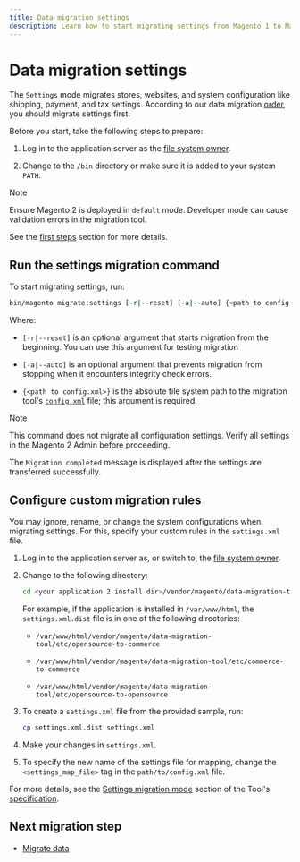 ```yaml
---
title: Data migration settings
description: Learn how to start migrating settings from Magento 1 to Magento 2 with the [!DNL Data Migration Tool].
---
```


# Data migration settings

The `Settings` mode migrates stores, websites, and system configuration like shipping, payment, and tax settings. According to our data migration [order](overview.md#migration-order), you should migrate settings first.

Before you start, take the following steps to prepare:

1. Log in to the application server as the [file system owner](../../../installation/prerequisites/file-system/overview.md).

1. Change to the `/bin` directory or make sure it is added to your system `PATH`.

>[!NOTE]
>
>Ensure Magento 2 is deployed in `default` mode. Developer mode can cause validation errors in the migration tool.


See the [first steps](overview.md#first-steps) section for more details.

## Run the settings migration command

To start migrating settings, run:

```bash
bin/magento migrate:settings [-r|--reset] [-a|--auto] {<path to config.xml>}
```

Where:

*  `[-r|--reset]` is an optional argument that starts migration from the beginning. You can use this argument for testing migration

*  `[-a|--auto]` is an optional argument that prevents migration from stopping when it encounters integrity check errors.

*  `{<path to config.xml>}` is the absolute file system path to the migration tool's [`config.xml`](../configure.md#configure-migration-in-vendor-folder) file; this argument is required.

>[!NOTE]
>
>This command does not migrate all configuration settings. Verify all settings in the Magento 2 Admin before proceeding.


The `Migration completed` message is displayed after the settings are transferred successfully.

## Configure custom migration rules

You may ignore, rename, or change the system configurations when migrating settings. For this, specify your custom rules in the `settings.xml` file.

1. Log in to the application server as, or switch to, the [file system owner](../../../installation/prerequisites/file-system/overview.md).

1. Change to the following directory:

   ```bash
   cd <your application 2 install dir>/vendor/magento/data-migration-tool/etc/<edition-to-edition>
   ```

   For example, if the application is installed in `/var/www/html`, the `settings.xml.dist` file is in one of the following directories:

   *  `/var/www/html/vendor/magento/data-migration-tool/etc/opensource-to-commerce`

   *  `/var/www/html/vendor/magento/data-migration-tool/etc/commerce-to-commerce`

   *  `/var/www/html/vendor/magento/data-migration-tool/etc/opensource-to-opensource`

1. To create a `settings.xml` file from the provided sample, run:

   ```bash
   cp settings.xml.dist settings.xml
   ```

1. Make your changes in `settings.xml`.

1. To specify the new name of the settings file for mapping, change the `<settings_map_file>` tag in the `path/to/config.xml` file.

For more details, see the [Settings migration mode](../technical-specification.md#settings-migration-mode) section of the Tool's [specification](../technical-specification.md).

## Next migration step

*  [Migrate data](data.md)
